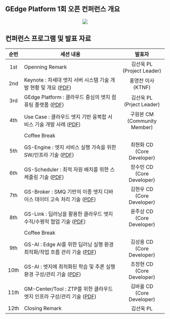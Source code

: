 ## GEdge Platform 1회 오픈 컨퍼런스 개요
<p align="center">
  <img src="https://github.com/gedge-platform/docs/blob/main/conference/1st/images/1st_conference.png">
</p>

## 컨퍼런스 프로그램 및 발표 자료
|  순번  | 세션 내용 | 발표자 |
|:---------------------------------: | --------------------------------- | :---------------------------------: |
|  1st  | Openning Remark | 김선욱 PL<BR>(Project Leader) |
|  2nd  | Keynote : 차세대 엣지 서버 시스템 기술 개발 현황 및 개요 ([PDF](https://github.com/gedge-platform/docs/blob/main/conference/1st/presentation/1st_01_edgeserver.pdf)) | 홍영찬 이사<BR>(KTNF) |
|  3rd  | GEdge Platform : 클라우드 중심의 엣지 컴퓨팅 플랫폼 ([PDF](https://github.com/gedge-platform/docs/blob/main/conference/1st/presentation/1st_02_gedge-platform.pdf))| 김선욱 PL<BR>(Prject Leader) | 
|  4th  | Use Case : 클라우드 엣지 기반 융복합 서비스 기술 개발 사례 ([PDF](https://github.com/gedge-platform/docs/blob/main/conference/1st/presentation/1st_03_usecase.pdf))| 구원본 CM<BR>(Community Member) | 
|       | Coffee Break 
|  5th  | GS-Engine : 엣지 서비스 실행 가속을 위한 SW/인프라 기술 ([PDF](https://github.com/gedge-platform/docs/blob/main/conference/1st/presentation/1st_04_gsengine.pdf)) | 최현화 CD<BR>(Core Developer) |
|  6th  | GS-Scheduler : 최적 자원 배치를 위한 스케줄링 기술 ([PDF](https://github.com/gedge-platform/docs/blob/main/conference/1st/presentation/1st_05_gsscheduler.pdf)) | 장수민 CD<BR>(Core Developer) |
|  7th  | GS-Broker : SMQ 기반의 이종 엣지 디바이스 데이터 고속 처리 기술 ([PDF](https://github.com/gedge-platform/docs/blob/main/conference/1st/presentation/1st_06_gslink.pdf)) | 김현우 CD<BR>(Core Developer) |
|  8th  | GS-Link : 딥러닝을 활용한 클라우드 엣지 수직/수평적 협업 기술 ([PDF](https://github.com/gedge-platform/docs/blob/main/conference/1st/presentation/1st_07_gmcenter.pdf)) | 윤주상 CD<BR>(Core Developer) |
|       | Coffee Break
|  9th  | GS-AI : Edge AI를 위한 딥러닝 실행 환경 최적화/작업 흐름 관리 기술 ([PDF](https://github.com/gedge-platform/docs/blob/main/conference/1st/presentation/1st_08_gsai1.pdf)) | 김성용 CD<BR>(Core Developer) |
|  10th | GS-AI : 엣지에 최적화된 학습 및 추론 실행 환경 구성/관리 기술 ([PDF](https://github.com/gedge-platform/docs/blob/main/conference/1st/presentation/1st_09_gsai2.pdf)) | 조정현 CD<BR>(Core Developer) |
|  11th | GM-Center/Tool : ZTP를 위한 클라우드 엣지 인프라 구성/관리 기술 ([PDF](https://github.com/gedge-platform/docs/blob/main/conference/1st/presentation/1st_10_gmcenter.pdf))| 김바울 CD <BR>(Core Developer) |
|  12th | Closing Remark | 김선욱 PL |
<BR>